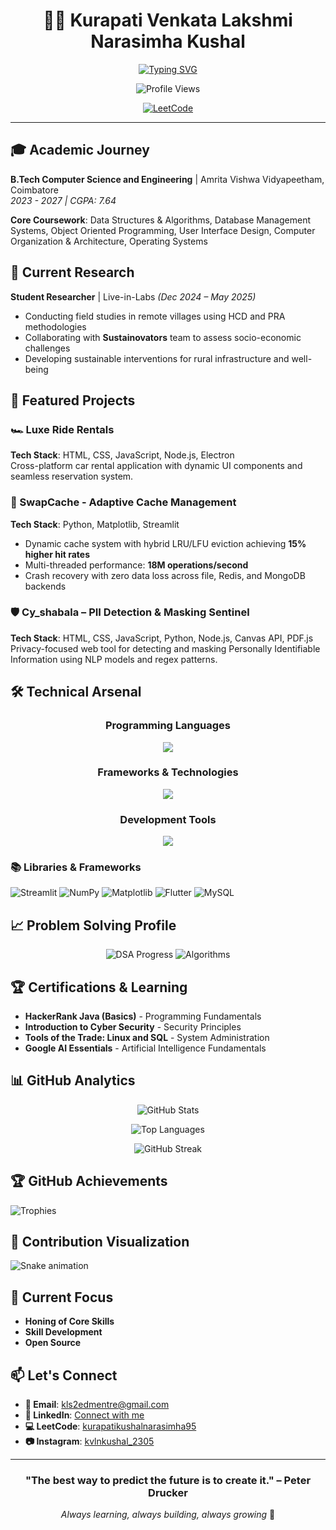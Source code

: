<div align="center">
  
# 👨‍💻 Kurapati Venkata Lakshmi Narasimha Kushal

<div align="center">
  
[![Typing SVG](https://readme-typing-svg.herokuapp.com?font=Fira+Code&pause=1000&color=0CE82B&center=true&vCenter=true&width=435&lines=Computer+Science+Student;Problem+Solver;Research+Enthusiast;DSA+Practitioner)](https://git.io/typing-svg)

</div>

<p align="center">
  <img src="https://komarev.com/ghpvc/?username=KVLNK12305&style=for-the-badge&color=6A5ACD" alt="Profile Views"/>
  
  [![LeetCode](https://img.shields.io/badge/LeetCode-200+_Problems-FFA116?logo=leetcode&logoColor=white&style=for-the-badge)](https://leetcode.com/u/kurapatikushalnarasimha95/)
</p>

---

</div>

## 🎓 Academic Journey

**B.Tech Computer Science and Engineering** | Amrita Vishwa Vidyapeetham, Coimbatore  
*2023 - 2027 | CGPA: 7.64*

**Core Coursework**: Data Structures & Algorithms, Database Management Systems, Object Oriented Programming, User Interface Design, Computer Organization & Architecture, Operating Systems

## 🔬 Current Research

**Student Researcher** | Live-in-Labs *(Dec 2024 – May 2025)*
- Conducting field studies in remote villages using HCD and PRA methodologies
- Collaborating with **Sustainovators** team to assess socio-economic challenges
- Developing sustainable interventions for rural infrastructure and well-being

## 🚀 Featured Projects

### 🏎️ Luxe Ride Rentals
**Tech Stack**: HTML, CSS, JavaScript, Node.js, Electron  
Cross-platform car rental application with dynamic UI components and seamless reservation system.

### 🔄 SwapCache - Adaptive Cache Management  
**Tech Stack**: Python, Matplotlib, Streamlit  
- Dynamic cache system with hybrid LRU/LFU eviction achieving **15% higher hit rates**
- Multi-threaded performance: **18M operations/second**
- Crash recovery with zero data loss across file, Redis, and MongoDB backends

### 🛡️ Cy_shabala – PII Detection & Masking Sentinel
**Tech Stack**: HTML, CSS, JavaScript, Python, Node.js, Canvas API, PDF.js  
Privacy-focused web tool for detecting and masking Personally Identifiable Information using NLP models and regex patterns.

## 🛠️ Technical Arsenal

<div align="center">
  
  ### Programming Languages
  
  <div align="center">
    <img src="https://skillicons.dev/icons?i=python,java,javascript,cpp,c,html,css,dart" />
  </div>
  
  ### Frameworks & Technologies
  
  <div align="center">
    <img src="https://skillicons.dev/icons?i=react,nodejs,git,github,linux,flutter" />
  </div>
  
  ### Development Tools
  
  <div align="center">
    <img src="https://skillicons.dev/icons?i=vscode,bash,haskell" />
  </div>
  
</div>

### 📚 Libraries & Frameworks
![Streamlit](https://img.shields.io/badge/Streamlit-FF4B4B?style=for-the-badge&logo=streamlit&logoColor=white)
![NumPy](https://img.shields.io/badge/NumPy-013243?style=for-the-badge&logo=numpy&logoColor=white)
![Matplotlib](https://img.shields.io/badge/Matplotlib-3776AB?style=for-the-badge&logo=python&logoColor=white)
![Flutter](https://img.shields.io/badge/Flutter-02569B?style=for-the-badge&logo=flutter&logoColor=white)
![MySQL](https://img.shields.io/badge/MySQL-4479A1?style=for-the-badge&logo=mysql&logoColor=white)

## 📈 Problem Solving Profile

<div align="center">
  
  ![DSA Progress](https://img.shields.io/badge/DSA_Problems-180+_Solved-success?style=for-the-badge)
  ![Algorithms](https://img.shields.io/badge/Focus-Algorithms_&_Data_Structures-blue?style=for-the-badge)
  
</div>

## 🏆 Certifications & Learning

- **HackerRank Java (Basics)** - Programming Fundamentals
- **Introduction to Cyber Security** - Security Principles
- **Tools of the Trade: Linux and SQL** - System Administration
- **Google AI Essentials** - Artificial Intelligence Fundamentals

## 📊 GitHub Analytics

<div align="center">

![GitHub Stats](https://github-readme-stats.vercel.app/api?username=kvlnk12305&show_icons=true&locale=en&theme=radical&count_private=true)

![Top Languages](https://github-readme-stats.vercel.app/api/top-langs?username=kvlnk12305&show_icons=true&locale=en&layout=compact&theme=radical)

![GitHub Streak](https://github-readme-streak-stats.herokuapp.com/?user=kvlnk12305&theme=radical)

</div>

## 🏆 GitHub Achievements

![Trophies](https://github-profile-trophy.vercel.app/?username=kvlnk12305&theme=darkhub&column=4&margin-w=15&margin-h=15)

## 🐍 Contribution Visualization

![Snake animation](https://github.com/kvlnk12305/kvlnk12305/blob/output/github-contribution-grid-snake.svg)

## 🎯 Current Focus

- **Honing of Core Skills**
- **Skill Development**
- **Open Source**

## 📫 Let's Connect

- **📧 Email**: kls2edmentre@gmail.com
- **🔗 LinkedIn**: [Connect with me](https://linkedin.com/in/your-profile)
- **💻 LeetCode**: [kurapatikushalnarasimha95](https://leetcode.com/u/kurapatikushalnarasimha95/)
- **📷 Instagram**: [kvlnkushal_2305](https://instagram.com/kvlnkushal_2305)

<div align="center">

---

### "The best way to predict the future is to create it." – Peter Drucker

*Always learning, always building, always growing* 🌱

</div>
